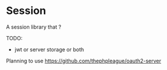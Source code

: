 # Session

A session library that ?

TODO:

- jwt or server storage or both

Planning to use https://github.com/thephpleague/oauth2-server

